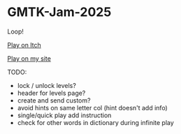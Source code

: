 # GMTK-Jam-2025
Loop!

[Play on Itch](https://edricy.itch.io/word-looper)

[Play on my site](https://word-looper.edric.dev/)

TODO:
- lock / unlock levels?
- header for levels page?
- create and send custom?
- avoid hints on same letter col (hint doesn't add info)
- single/quick play add instruction
- check for other words in dictionary during infinite play
